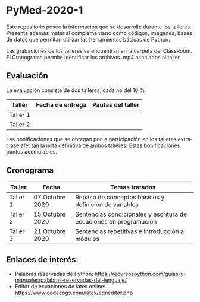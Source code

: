 # PyMed-2020-1

Este repositorio posee la información que se desarrolle durante los talleres. Presenta además material complementario como códigos, imágenes, bases de datos que permitan utilizar las herramientas básicas de Python. 

Las grabaciones de los talleres se encuentran en la carpeta del ClassRoom. El Cronograma permite identificar los archivos .mp4 asociados al taller.

## Evaluación
La evaluación consiste de dos talleres, cada no del 10 %

| Taller | Fecha de entrega | Pautas del taller |
| ------------- | ------------- | ------------- |
| Taller 1  |  |  |
| Taller 2  |  |  |

Las bonificaciones que se obtegan por la participación en los talleres extra-clase afectan la nota definitiva de ambos talleres.
Estas bonificaciones puntos acumulables. 

## Cronograma

| Taller | Fecha | Temas tratados |
| ------------- | ------------- | ------------- |
| Taller 1  | 07 Octubre 2020 | Repaso de conceptos básicos y definición de variables |
| Taller 2  | 15 Octubre 2020 | Sentencias condicionales y escritura de ecuaciones en programación |
| Taller 3  | 21 Octubre 2020 | Sentencias repetitivas e introducción a módulos |

## Enlaces de interés:
- Palabras reservadas de Python: https://recursospython.com/guias-y-manuales/palabras-reservadas-del-lenguaje/
- Editor de ecuaciones de latex online: https://www.codecogs.com/latex/eqneditor.php
